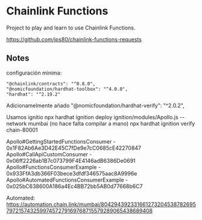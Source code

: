 # Chainlink Functions

Project to play and learn to use Chainlink Functions.

https://github.com/jps80/chainlink-functions-requests 

## Notes
configuración minima:  

    "@chainlink/contracts": "^0.8.0",
    "@nomicfoundation/hardhat-toolbox": "^4.0.0",
    "hardhat": "^2.19.2"

Adicionamelmente añado "@nomicfoundation/hardhat-verify": "^2.0.2",

Usamos ignitio
 npx hardhat ignition deploy ignition/modules/Apollo.js --network mumbai (no hace falta compilar a mano)
 npx hardhat ignition verify chain-80001

Apollo#GettingStartedFunctionsConsumer - 0x1F82Ab6Ae3D42E45C7fDe9e7cC0685cE42270847
Apollo#CallApiCustomConsumer - 0x06ff2226ab1B7c073799F4E4146adB6386De0691
Apollo#FunctionsConsumerExample - 0x933FfA3db366F03bece3dfdf346575aac8A9996e
Apollo#AutomatedFunctionsConsumerExample - 0x025bC638600A186a4Ec4BB72bb5AB0d77668b6C7

Automated: https://automation.chain.link/mumbai/80429439233166127320453878269579721574325997457279169768715579289065438689408
